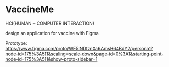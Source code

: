 # VaccineMe
HCI(HUMAN – COMPUTER INTERACTION) 

design an application for vaccine with Figma

Prototype:
https://www.figma.com/proto/WE5INDtznXa6AmsH64BdY2/persona1?node-id=175%3A511&scaling=scale-down&page-id=0%3A1&starting-point-node-id=175%3A511&show-proto-sidebar=1
